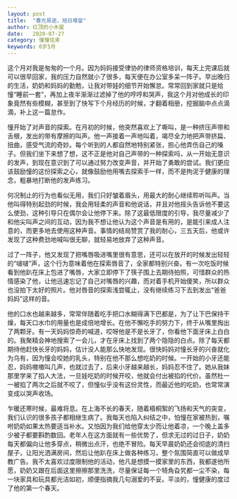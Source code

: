 ```yaml
---
layout: post
title:  "春光易逝，旭日难留"
author: 红顶的小木屋
date:   2020-07-27
category: 憧憧往来
keywords: 0岁5月
---
```


这个月对我是匆匆的一个月。因为妈妈接受律协的律师资格培训，每天上完课后就可以很早回家，我的压力自然就小了很多，每天便在办公室多呆一阵子。早出晚归的生活，奶奶和妈妈的勤勉，让我对带娃的细节开始懈怠。常常回到家就只是给憧“睡前一套”，再加上夜半渐渐过滤掉了他的哼哼和哭声，我这个月对他成长的印象竟然有些模糊，甚至到了快写下个月经历的时候，才翻着相册，挖掘脑中点点滴滴，补上这一篇怠作。

憧开始了对声音的探索。在月初的时候，他突然喜欢上了嘶叫，是一种挤压声带和舌根，发出的带有摩擦的叫声。他一声接着一声地叫着，竭尽全力地把声带挤扁、扭曲，感受气流的奇妙。每个听到的人都自然地特别紧张，担心他弄伤自己的嗓子。但我们坐下来想了想，这不正是他对自己声带的一种探索吗，从一开始无意识的发声，到现在意识到了可以通过努力改变声音，并开始了勇敢的尝试。我们更应该鼓励憧的这份探索之心，就像鼓励他用嘴去探索手一样，而不是拘泥于健康的理念，粗暴地打断他的发声练习。

何况制止的行为也看似无用，我们只好皱着眉头，用最大的耐心继续聆听叫声。当他叫得特别起劲的时候，我会用轻柔的声音和他说话，并且对他摇头告诉他不要这么使劲，这种引导只在偶尔会让他停下来。除了这最低限度的引导，我尽量减少了和他尖叫声之间的互动，因为我不想让他认为这个声音是有用的，是能引来成人注意的，而更多地去使用这种声音。事情的结局赞赏了我的耐心，三五天后，他或许发现了这种费劲地喊叫很无聊，就轻易地放弃了这种声音。

过了一阵子，他又发现了把嘴唇吸进嘴里很有意思，还可以在放开的时候发出轻轻的“啵啵”声，这个行为意味着他在探索唇音了，全家都特别兴奋。有一次吃饭时候看到他趴在床上包进了嘴唇，大家立即停下了筷子围上去期待拍照，可惜群众的热情感染了他，让他迅速忘记了自己对嘴唇的兴趣，而对着手机开始傻笑，所以群众也没拍下太好的照片。他对唇音的探索浅尝辄止，没有继续练习下去到发出“爸爸妈妈”这样的音。

他的口水也越来越多，常常伴随着吃手把口水糊得满下巴都是，为了让下巴保持干燥，每天口水巾的用量也是成倍地增长。在他不懈吃手的努力下，终于从嘴里掏出了两颗牙。有一天妈妈惊奇的喊道，哎呀他是不是长牙了，你看他下面牙床上白白的。我聚精会神地搜索了一会儿，才在牙床上找到了两个隐隐的白点。除了每天都期待他赶快长牙的妈妈，估计没人能那么快地发现。很快妈妈对憧长牙的兴奋就化为乌有，因为憧会咬她的乳头，特别在他不那么想吃奶的时候。一开始的小牙还能忍，妈妈嗷嗷叫几声，也就过去了，后来小牙越来越长，妈妈忍不住了。她从我妹那里学来了掐人大法，一旦娃吃奶的时候开咬，他就会付出被掐的代价。虽然杜一一被掐了两次之后就不咬了，但憧似乎没有这份灵性，而最近他的吃奶，也常常演变成以哭声收场。

乍暖还寒时候，最难将息。在上海不长的春天，随着梧桐絮的飞扬和天气的突变，我们认识的很多孩子都相继生病了。我每天也陷入纠结之中，怕憧在家被热到，嘱咐奶奶如果太热要适当补水。又怕因为我们给他穿太少而让他着凉，一个晚上盖多少被子都要斟酌数回。老年人在这方面就有一些优势了，但求无过的过日子，奶奶每天都偏向让他多穿点，稍微出点汗，也绝不冒险。每天早晨奶奶还会彻底的清扫屋子，让阳光洒满房间，然后让他趴在床上做各种练习，整个氛围简直可以做成早教广告。我不太喜欢过度限制他的活动，他凡是想摸一摸家里的东西，我都遂他所愿，奶奶又跟在后面这里擦擦那里洗洗，尽量保证每一个犄角旮旯都一尘不染，每一块家具和玩具都光洁如初，顺便指摘我几句溺爱的不妥。平淡的，憧健康的度过了他的第一个春天。
